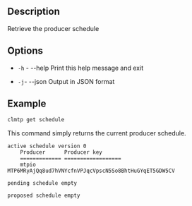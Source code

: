 ## Description

Retrieve the producer schedule


## Options
- `-h` - --help                   Print this help message and exit

- `-j`- --json                   Output in JSON format


## Example

```sh
clmtp get schedule
```

This command simply returns the current producer schedule. 

```console
active schedule version 0
    Producer      Producer key
    ============= ==================
    mtpio         MTP6MRyAjQq8ud7hVNYcfnVPJqcVpscN5So8BhtHuGYqET5GDW5CV

pending schedule empty

proposed schedule empty
```
